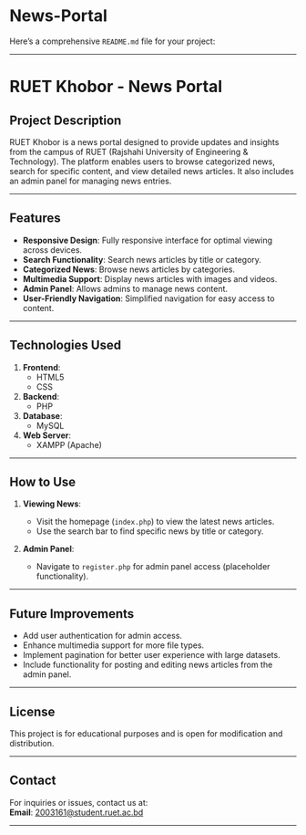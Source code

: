 # News-Portal
Here’s a comprehensive `README.md` file for your project:

---

# RUET Khobor - News Portal

## Project Description
RUET Khobor is a news portal designed to provide updates and insights from the campus of RUET (Rajshahi University of Engineering & Technology). The platform enables users to browse categorized news, search for specific content, and view detailed news articles. It also includes an admin panel for managing news entries.

---

## Features
- **Responsive Design**: Fully responsive interface for optimal viewing across devices.
- **Search Functionality**: Search news articles by title or category.
- **Categorized News**: Browse news articles by categories.
- **Multimedia Support**: Display news articles with images and videos.
- **Admin Panel**: Allows admins to manage news content.
- **User-Friendly Navigation**: Simplified navigation for easy access to content.

---

## Technologies Used
1. **Frontend**: 
   - HTML5
   - CSS
2. **Backend**:
   - PHP
3. **Database**:
   - MySQL
4. **Web Server**:
   - XAMPP (Apache)

---

## How to Use
1. **Viewing News**:
   - Visit the homepage (`index.php`) to view the latest news articles.
   - Use the search bar to find specific news by title or category.
   
2. **Admin Panel**:
   - Navigate to `register.php` for admin panel access (placeholder functionality).

---

## Future Improvements
- Add user authentication for admin access.
- Enhance multimedia support for more file types.
- Implement pagination for better user experience with large datasets.
- Include functionality for posting and editing news articles from the admin panel.

---

## License
This project is for educational purposes and is open for modification and distribution.

---

## Contact
For inquiries or issues, contact us at:  
**Email**: [2003161@student.ruet.ac.bd](mailto:2003161@student.ruet.ac.bd)

---
